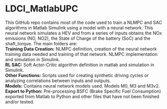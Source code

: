 # LDCI_MatlabUPC
This GitHub repo contains most of the code used to train a NLMPC and SAC algorithms in Matlab Simulink using a model with a neural network. This neural network simulates a HEV and from a series of inputs obtains the NOx emissions (NO, NO2), the State
of Charge of the battery (SoC) and the shaft_torque. The main folders are:  
    **Training Data Creation:** NLMPC definition, creation of the neural network training data needed and training of that network. NLMPC implementation and simulation in Simulink.  
    **RL SAC:** Soft Actor-Critic algorithm definition in matlab and simulation in Simulink.  
    **Other Functions:** Scripts used for creating synthetic driving cycles or analyzing correlations between inputs and outputs.  
    **Models:** Contains neural network models used. Models M0, M3 and M3v2.  
    **Export to Python:** Pre-processing BSFC (Brake Specific Fuel Consumption) exported from Matlab to Python and other files that have not been finished and/or tested.
    
